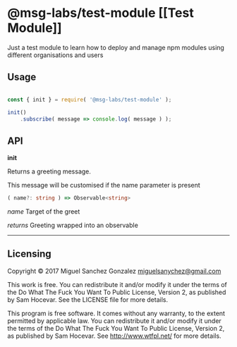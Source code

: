 # @msg-labs/test-module [[Test Module]]

Just a test module to learn how to deploy and manage npm modules using different
organisations and users

## Usage

```javascript

const { init } = require( '@msg-labs/test-module' );

init()
    .subscribe( message => console.log( message ) );

```

## API

**init**

Returns a greeting message.

This message will be customised if the name parameter is present


```typescript
( name?: string ) => Observable<string>
```

*name* Target of the greet

*returns* Greeting wrapped into an observable

<hr>

## Licensing

Copyright © 2017 Miguel Sanchez Gonzalez <miguelsanychez@gmail.com>

This work is free. You can redistribute it and/or modify it under the terms of
the Do What The Fuck You Want To Public License, Version 2, as published by Sam
Hocevar. See the LICENSE file for more details.

This program is free software. It comes without any warranty, to the extent
permitted by applicable law. You can redistribute it and/or modify it under the
terms of the Do What The Fuck You Want To Public License, Version 2, as
published by Sam Hocevar. See http://www.wtfpl.net/ for more details.
